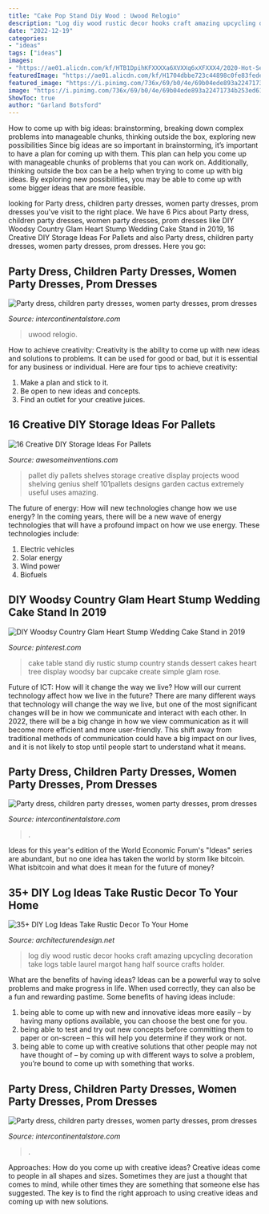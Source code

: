 ```yaml
---
title: "Cake Pop Stand Diy Wood : Uwood Relogio"
description: "Log diy wood rustic decor hooks craft amazing upcycling decoration take logs table laurel margot hang half source crafts holder"
date: "2022-12-19"
categories:
- "ideas"
tags: ["ideas"]
images:
- "https://ae01.alicdn.com/kf/HTB1DpihKFXXXXa6XVXXq6xXFXXX4/2020-Hot-Sell-Men-Dress-Watch-QUartz-UWOOD-Mens-Wooden-Watch-Wood-Wrist-Watches-men-Natural.jpg_640x640.jpg"
featuredImage: "https://ae01.alicdn.com/kf/H1704dbbe723c44898c0fe83fedee5d9dL/High-Quality-Travis-Scotts-X-6-Retro-Medium-Olive-Men-Basketball-Shoes-Denim-Tinker-Cactus-Oregon.jpg_640x640.jpg"
featured_image: "https://i.pinimg.com/736x/69/b0/4e/69b04ede893a22471734b253ed61c9e1--wedding-cake-roses-wedding-cake-stands.jpg?b=t"
image: "https://i.pinimg.com/736x/69/b0/4e/69b04ede893a22471734b253ed61c9e1--wedding-cake-roses-wedding-cake-stands.jpg?b=t"
ShowToc: true
author: "Garland Botsford"
---
```



How to come up with big ideas: brainstorming, breaking down complex problems into manageable chunks, thinking outside the box, exploring new possibilities
Since big ideas are so important in brainstorming, it’s important to have a plan for coming up with them. This plan can help you come up with manageable chunks of problems that you can work on. Additionally, thinking outside the box can be a help when trying to come up with big ideas. By exploring new possibilities, you may be able to come up with some bigger ideas that are more feasible.

	

		
looking for Party dress, children party dresses, women party dresses, prom dresses you've visit to the right place. We have 6 Pics about Party dress, children party dresses, women party dresses, prom dresses like DIY Woodsy Country Glam Heart Stump Wedding Cake Stand in 2019, 16 Creative DIY Storage Ideas For Pallets and also Party dress, children party dresses, women party dresses, prom dresses. Here you go:
		
    
## Party Dress, Children Party Dresses, Women Party Dresses, Prom Dresses

<img loading=lazy src="https://ae01.alicdn.com/kf/HTB1DpihKFXXXXa6XVXXq6xXFXXX4/2020-Hot-Sell-Men-Dress-Watch-QUartz-UWOOD-Mens-Wooden-Watch-Wood-Wrist-Watches-men-Natural.jpg_640x640.jpg" onerror="this.onerror=null;this.src='https://tse4.mm.bing.net/th?id=OIP.Un10TagJn4X_oWDkp0d22QAAAA&amp;pid=15.1';" alt="Party dress, children party dresses, women party dresses, prom dresses">

_Source: intercontinentalstore.com_

>uwood relogio. 

	

How to achieve creativity:
Creativity is the ability to come up with new ideas and solutions to problems. It can be used for good or bad, but it is essential for any business or individual. Here are four tips to achieve creativity:
1. Make a plan and stick to it.
2. Be open to new ideas and concepts.
3. Find an outlet for your creative juices.

    
## 16 Creative DIY Storage Ideas For Pallets

<img loading=lazy src="https://www.awesomeinventions.com/wp-content/uploads/2014/12/cactus-display-pallet.jpg" onerror="this.onerror=null;this.src='https://tse1.mm.bing.net/th?id=OIP.I1Gz7A9SnREro7EQUFEfdQHaJ3&amp;pid=15.1';" alt="16 Creative DIY Storage Ideas For Pallets">

_Source: awesomeinventions.com_

>pallet diy pallets shelves storage creative display projects wood shelving genius shelf 101pallets designs garden cactus extremely useful uses amazing. 

	

The future of energy: How will new technologies change how we use energy?
In the coming years, there will be a new wave of energy technologies that will have a profound impact on how we use energy. These technologies include: 
1. Electric vehicles
2. Solar energy
3. Wind power
4. Biofuels

    
## DIY Woodsy Country Glam Heart Stump Wedding Cake Stand In 2019

<img loading=lazy src="https://i.pinimg.com/736x/69/b0/4e/69b04ede893a22471734b253ed61c9e1--wedding-cake-roses-wedding-cake-stands.jpg?b=t" onerror="this.onerror=null;this.src='https://tse2.mm.bing.net/th?id=OIP.q7A2Y4xFyZxtP_t2zKWubgHaLE&amp;pid=15.1';" alt="DIY Woodsy Country Glam Heart Stump Wedding Cake Stand in 2019">

_Source: pinterest.com_

>cake table stand diy rustic stump country stands dessert cakes heart tree display woodsy bar cupcake create simple glam rose. 

	

Future of ICT: How will it change the way we live?
How will our current technology affect how we live in the future? 
There are many different ways that technology will change the way we live, but one of the most significant changes will be in how we communicate and interact with each other. In 2022, there will be a big change in how we view communication as it will become more efficient and more user-friendly. This shift away from traditional methods of communication could have a big impact on our lives, and it is not likely to stop until people start to understand what it means.

    
## Party Dress, Children Party Dresses, Women Party Dresses, Prom Dresses

<img loading=lazy src="https://ae01.alicdn.com/kf/HTB1.TFBax2rK1RkSnhJq6ykdpXay.jpg" onerror="this.onerror=null;this.src='https://tse2.mm.bing.net/th?id=OIP.nPv451NnQsHEaXztKCfj8QHaFd&amp;pid=15.1';" alt="Party dress, children party dresses, women party dresses, prom dresses">

_Source: intercontinentalstore.com_

>. 

	

Ideas for this year's edition of the World Economic Forum's "Ideas" series are abundant, but no one idea has taken the world by storm like bitcoin. What isbitcoin and what does it mean for the future of money? 

    
## 35+ DIY Log Ideas Take Rustic Decor To Your Home

<img loading=lazy src="http://cdn.architecturendesign.net/wp-content/uploads/2014/09/22-Hooks-on-a-log.jpg" onerror="this.onerror=null;this.src='https://tse4.mm.bing.net/th?id=OIP.V7pIA0b_pu5X98JqS4kIawHaLH&amp;pid=15.1';" alt="35+ DIY Log Ideas Take Rustic Decor To Your Home">

_Source: architecturendesign.net_

>log diy wood rustic decor hooks craft amazing upcycling decoration take logs table laurel margot hang half source crafts holder. 

	

What are the benefits of having ideas?
Ideas can be a powerful way to solve problems and make progress in life. When used correctly, they can also be a fun and rewarding pastime. Some benefits of having ideas include: 
1) being able to come up with new and innovative ideas more easily – by having many options available, you can choose the best one for you. 
2) being able to test and try out new concepts before committing them to paper or on-screen – this will help you determine if they work or not. 
3) being able to come up with creative solutions that other people may not have thought of – by coming up with different ways to solve a problem, you’re bound to come up with something that works.

    
## Party Dress, Children Party Dresses, Women Party Dresses, Prom Dresses

<img loading=lazy src="https://ae01.alicdn.com/kf/H1704dbbe723c44898c0fe83fedee5d9dL/High-Quality-Travis-Scotts-X-6-Retro-Medium-Olive-Men-Basketball-Shoes-Denim-Tinker-Cactus-Oregon.jpg_640x640.jpg" onerror="this.onerror=null;this.src='https://tse4.mm.bing.net/th?id=OIP.KaL5XtuStHY1zWinwTeg6gHaHa&amp;pid=15.1';" alt="Party dress, children party dresses, women party dresses, prom dresses">

_Source: intercontinentalstore.com_

>. 

	

Approaches: How do you come up with creative ideas?
Creative ideas come to people in all shapes and sizes. Sometimes they are just a thought that comes to mind, while other times they are something that someone else has suggested. The key is to find the right approach to using creative ideas and coming up with new solutions.


